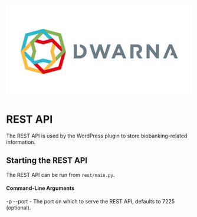 ![](https://github.com/NicholasMamo/dwarna/raw/master/assets/logo.png "Dwarna Logo")

# REST API

The REST API is used by the WordPress plugin to store biobanking-related information.

## Starting the REST API

The REST API can be run from `rest/main.py`.

#### Command-Line Arguments

-p --port - The port on which to serve the REST API, defaults to 7225 (optional).
